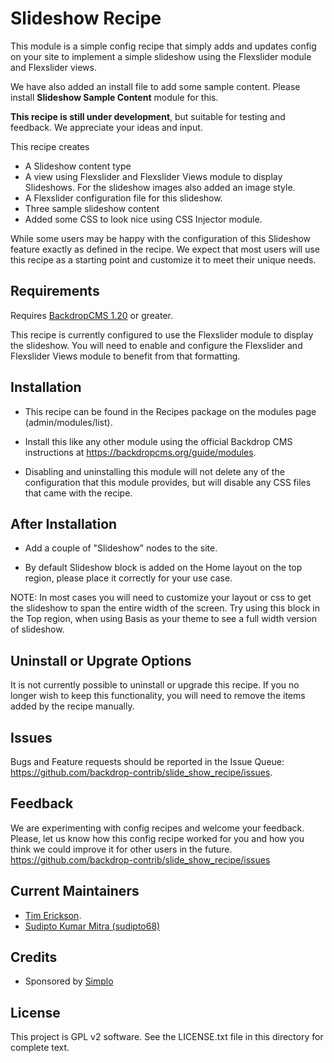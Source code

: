 Slideshow Recipe
======================

This module is a simple config recipe that simply adds and updates config on your site
to implement a simple slideshow using the Flexslider module and Flexslider views.

We have also added an install file to add some sample content. Please install **Slideshow Sample Content** module for this.

**This recipe is still under development**, but suitable for testing and feedback. We appreciate
your ideas and input.

This recipe creates

 - A Slideshow content type
 - A view using Flexslider and Flexslider Views module to display Slideshows. For the slideshow images also added an image style.
 - A Flexslider configuration file for this slideshow.
 - Three sample slideshow content
 - Added some CSS to look nice using CSS Injector module.

 While some users may be happy with the configuration of this Slideshow feature 
 exactly as defined in the recipe. We expect that most users will use 
 this recipe as a starting point and customize it to meet their unique needs. 


Requirements
------------

Requires [BackdropCMS 1.20](https://github.com/backdrop/backdrop/releases/tag/1.20.0) or greater.

This recipe is currently configured to use the Flexslider module 
to display the slideshow. You will need to enable and configure the Flexslider and Flexslider Views module to benefit from that formatting. 

Installation
------------

- This recipe can be found in the Recipes package on the modules 
  page (admin/modules/list).

- Install this like any other module using the official Backdrop CMS 
  instructions at https://backdropcms.org/guide/modules.

- Disabling and uninstalling this module will not delete any of the 
  configuration that this module provides, but will disable any CSS
  files that came with the recipe.

After Installation
------------------

- Add a couple of "Slideshow" nodes to the site.

- By default Slideshow block is added on the Home layout on the top region, please place it correctly for your use case.

NOTE: In most cases you will need to customize your layout or css to get the slideshow to span the entire width of the
screen. Try using this block in the Top region, when using Basis as your theme to see a full width version of 
slideshow.

Uninstall or Upgrate Options
----------------------------

It is not currently possible to uninstall or upgrade this recipe.
If you no longer wish to keep this functionality, you will need 
to remove the items added by the recipe manually.


Issues
------

Bugs and Feature requests should be reported in the Issue Queue:
https://github.com/backdrop-contrib/slide_show_recipe/issues.

Feedback
--------

We are experimenting with config recipes and welcome your feedback. Please,
let us know how this config recipe worked for you and how you think we 
could improve it for other users in the future. 
https://github.com/backdrop-contrib/slide_show_recipe/issues

Current Maintainers
-------------------
- [Tim Erickson](https://github.com/stpaultim).
- [Sudipto Kumar Mitra (sudipto68)](https://github.com/sudipto68)

Credits
-------

- Sponsored by [Simplo](https://www.simplo.site)

License
-------

This project is GPL v2 software. 
See the LICENSE.txt file in this directory for complete text.

